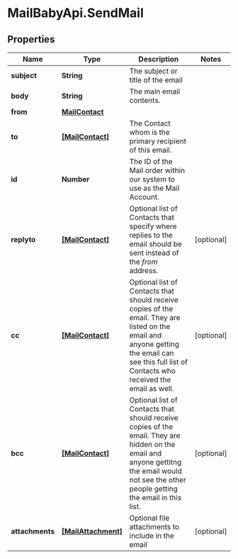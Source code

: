 # MailBabyApi.SendMail

## Properties

Name | Type | Description | Notes
------------ | ------------- | ------------- | -------------
**subject** | **String** | The subject or title of the email | 
**body** | **String** | The main email contents. | 
**from** | [**MailContact**](MailContact.md) |  | 
**to** | [**[MailContact]**](MailContact.md) | The Contact whom is the primary recipient of this email. | 
**id** | **Number** | The ID of the Mail order within our system to use as the Mail Account. | 
**replyto** | [**[MailContact]**](MailContact.md) | Optional list of Contacts that specify where replies to the email should be sent instead of the _from_ address. | [optional] 
**cc** | [**[MailContact]**](MailContact.md) | Optional list of Contacts that should receive copies of the email.  They are listed on the email and anyone getting the email can see this full list of Contacts who received the email as well. | [optional] 
**bcc** | [**[MailContact]**](MailContact.md) | Optional list of Contacts that should receive copies of the email.  They are hidden on the email and anyone gettitng the email would not see the other people getting the email in this list. | [optional] 
**attachments** | [**[MailAttachment]**](MailAttachment.md) | Optional file attachments to include in the email | [optional] 


